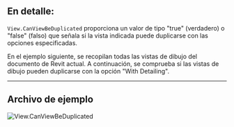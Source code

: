 ## En detalle:
`View.CanViewBeDuplicated` proporciona un valor de tipo "true" (verdadero) o "false" (falso) que señala si la vista indicada puede duplicarse con las opciones especificadas.

En el ejemplo siguiente, se recopilan todas las vistas de dibujo del documento de Revit actual. A continuación, se comprueba si las vistas de dibujo pueden duplicarse con la opción "With Detailing".
___
## Archivo de ejemplo

![View.CanViewBeDuplicated](./Revit.Elements.Views.View.CanViewBeDuplicated_img.jpg)
